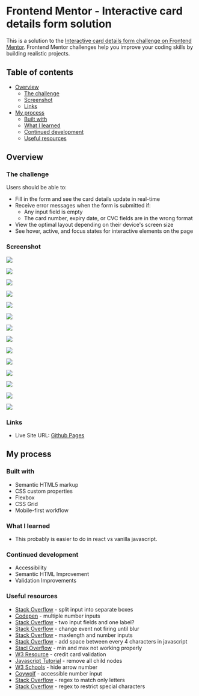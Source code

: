 # Frontend Mentor - Interactive card details form solution

This is a solution to the [Interactive card details form challenge on Frontend Mentor](https://www.frontendmentor.io/challenges/interactive-card-details-form-XpS8cKZDWw). Frontend Mentor challenges help you improve your coding skills by building realistic projects. 

## Table of contents

- [Overview](#overview)
  - [The challenge](#the-challenge)
  - [Screenshot](#screenshot)
  - [Links](#links)
- [My process](#my-process)
  - [Built with](#built-with)
  - [What I learned](#what-i-learned)
  - [Continued development](#continued-development)
  - [Useful resources](#useful-resources)

## Overview

### The challenge

Users should be able to:

- Fill in the form and see the card details update in real-time
- Receive error messages when the form is submitted if:
  - Any input field is empty
  - The card number, expiry date, or CVC fields are in the wrong format
- View the optimal layout depending on their device's screen size
- See hover, active, and focus states for interactive elements on the page

### Screenshot

![](interactive-card-details-form-mobile.png)

![](interactive-card-details-form-tablet.png)

![](interactive-card-details-form-desktop.png)

![](interactive-card-details-form-mobile-credit-card-error.png)

![](interactive-card-details-form-credit-card-error-2.png)

![](interactive-card-details-form-credit-card-error-3.png)

![](interactive-card-details-form-credit-card-error-4.png)

![](interactive-card-details-form-mobile-month-error.png)

![](interactive-card-details-form-mobile-year-error.png)

![](interactive-card-details-form-mobile-cvc-error.png)

![](interactive-card-details-form-mobile-double-error.png)

![](interactive-card-details-form-desktop-success.png)

![](interactive-card-details-form-tablet-success.png)

![](interactive-card-details-form-mobile-success.png)

### Links

- Live Site URL: [Github Pages](https://jdegand.github.io/interactive-card-details-form)

## My process

### Built with

- Semantic HTML5 markup
- CSS custom properties
- Flexbox
- CSS Grid
- Mobile-first workflow

### What I learned

- This probably is easier to do in react vs vanilla javascript.

### Continued development

- Accessibility
- Semantic HTML Improvement
- Validation Improvements

### Useful resources

- [Stack Overflow](https://stackoverflow.com/questions/59796291/split-input-into-separate-boxes) - split input into separate boxes
- [Codepen](https://codepen.io/kostasx/pen/GRgYMrb?editors=1111) - multiple number inputs
- [Stack Overflow](https://stackoverflow.com/questions/9004307/two-input-fields-inside-one-label) - two input fields and one label?
- [Stack Overflow](https://stackoverflow.com/questions/10270452/jquery-change-not-firing-until-blur) - change event not firing until blur
- [Stack Overflow](https://stackoverflow.com/questions/9555143/html-maxlength-attribute-not-working-on-chrome-and-safari) - maxlength and number inputs
- [Stack Overflow](https://stackoverflow.com/questions/53427046/how-to-add-space-between-every-4-characters-in-javascript) - add space between every 4 characters in javascript
- [Stacl Overflow](https://stackoverflow.com/questions/32936352/html-number-input-min-and-max-not-working-properly) - min and max not working properly
- [W3 Resource](https://www.w3resource.com/javascript/form/credit-card-validation.php) - credit card validation
- [Javascript Tutorial](https://www.javascripttutorial.net/dom/manipulating/remove-all-child-nodes/) - remove all child nodes
- [W3 Schools](https://www.w3schools.com/howto/howto_css_hide_arrow_number.asp) - hide arrow number
- [Coywolf](https://www.coywolf.news/webmaster/accessible-number-input/) - accessible number input
- [Stack Overflow](https://stackoverflow.com/questions/3617797/regex-to-match-only-letters) - regex to match only letters
- [Stack Overflow](https://stackoverflow.com/questions/14745961/regular-expression-to-restrict-special-characters) - regex to restrict special characters